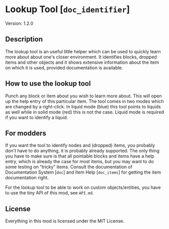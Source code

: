# Lookup Tool [`doc_identifier`]
Version: 1.2.0

## Description
The lookup tool is an useful little helper which can be used to quickly learn
more about about one's closer environment. It identifies blocks, dropped items
and other objects and it shows extensive information about the item on which it
is used, provided documentation is available.

## How to use the lookup tool
Punch any block or item about you wish to learn more about. This will open up
the help entry of this particular item.
The tool comes in two modes which are changed by a right-click. In liquid mode
(blue) this tool points to liquids as well while in solid mode (red) this is not
the case. Liquid mode is required if you want to identify a liquid.

## For modders
If you want the tool to identify nodes and (dropped) items, you probably don't
have to do anything, it is probably already supported. The only thing you have
to make sure is that all pointable blocks and items have a help entry, which
is already the case for most items, but you may want to do some testing on
“tricky” items. Consult the documentation of Documentation System [`doc`]
and Item Help [`doc_items`] for getting the item documentation right.

For the lookup tool to be able to work on custom objects/entities, you have to
use the tiny API of this mod, see `API.md`.

## License
Everything in this mod is licensed under the MIT License.
